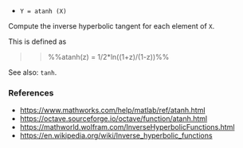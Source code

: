 - `Y = atanh (X)`

Compute the inverse hyperbolic tangent for each element of `X`.

This is defined as

> > %%atanh(z) = 1/2\*ln((1+z)/(1-z))%%

See also: `tanh`.

### References

- https://www.mathworks.com/help/matlab/ref/atanh.html
- https://octave.sourceforge.io/octave/function/atanh.html
- https://mathworld.wolfram.com/InverseHyperbolicFunctions.html
- https://en.wikipedia.org/wiki/Inverse_hyperbolic_functions
